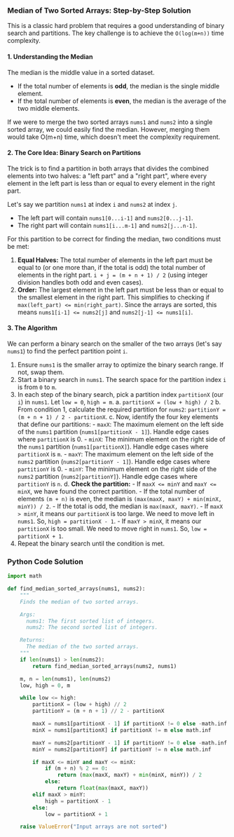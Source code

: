 ### Median of Two Sorted Arrays: Step-by-Step Solution

This is a classic hard problem that requires a good understanding of binary search and partitions. The key challenge is to achieve the `O(log(m+n))` time complexity.

#### 1. Understanding the Median

The median is the middle value in a sorted dataset. 
- If the total number of elements is **odd**, the median is the single middle element.
- If the total number of elements is **even**, the median is the average of the two middle elements.

If we were to merge the two sorted arrays `nums1` and `nums2` into a single sorted array, we could easily find the median. However, merging them would take O(m+n) time, which doesn't meet the complexity requirement.

#### 2. The Core Idea: Binary Search on Partitions

The trick is to find a partition in both arrays that divides the combined elements into two halves: a "left part" and a "right part", where every element in the left part is less than or equal to every element in the right part.

Let's say we partition `nums1` at index `i` and `nums2` at index `j`. 
- The left part will contain `nums1[0...i-1]` and `nums2[0...j-1]`.
- The right part will contain `nums1[i...m-1]` and `nums2[j...n-1]`.

For this partition to be correct for finding the median, two conditions must be met:

1.  **Equal Halves:** The total number of elements in the left part must be equal to (or one more than, if the total is odd) the total number of elements in the right part. `i + j = (m + n + 1) / 2` (using integer division handles both odd and even cases).
2.  **Order:** The largest element in the left part must be less than or equal to the smallest element in the right part. This simplifies to checking if `max(left_part) <= min(right_part)`. Since the arrays are sorted, this means `nums1[i-1] <= nums2[j]` and `nums2[j-1] <= nums1[i]`. 

#### 3. The Algorithm

We can perform a binary search on the smaller of the two arrays (let's say `nums1`) to find the perfect partition point `i`.

1.  Ensure `nums1` is the smaller array to optimize the binary search range. If not, swap them.
2.  Start a binary search in `nums1`. The search space for the partition index `i` is from `0` to `m`.
3.  In each step of the binary search, pick a partition index `partitionX` (our `i`) in `nums1`. Let `low = 0`, `high = m`.
    a. `partitionX = (low + high) / 2`
    b. From condition 1, calculate the required partition for `nums2`: `partitionY = (m + n + 1) / 2 - partitionX`.
    c. Now, identify the four key elements that define our partitions:
        - `maxX`: The maximum element on the left side of the `nums1` partition (`nums1[partitionX - 1]`). Handle edge cases where `partitionX` is 0.
        - `minX`: The minimum element on the right side of the `nums1` partition (`nums1[partitionX]`). Handle edge cases where `partitionX` is `m`.
        - `maxY`: The maximum element on the left side of the `nums2` partition (`nums2[partitionY - 1]`). Handle edge cases where `partitionY` is 0.
        - `minY`: The minimum element on the right side of the `nums2` partition (`nums2[partitionY]`). Handle edge cases where `partitionY` is `n`.
    d. **Check the partition:**
        - If `maxX <= minY` and `maxY <= minX`, we have found the correct partition.
            - If the total number of elements `(m + n)` is even, the median is `(max(maxX, maxY) + min(minX, minY)) / 2`.
            - If the total is odd, the median is `max(maxX, maxY)`.
        - If `maxX > minY`, it means our `partitionX` is too large. We need to move left in `nums1`. So, `high = partitionX - 1`.
        - If `maxY > minX`, it means our `partitionX` is too small. We need to move right in `nums1`. So, `low = partitionX + 1`.
4.  Repeat the binary search until the condition is met.

### Python Code Solution

```python
import math

def find_median_sorted_arrays(nums1, nums2):
    """
    Finds the median of two sorted arrays.

    Args:
      nums1: The first sorted list of integers.
      nums2: The second sorted list of integers.

    Returns:
      The median of the two sorted arrays.
    """
    if len(nums1) > len(nums2):
        return find_median_sorted_arrays(nums2, nums1)

    m, n = len(nums1), len(nums2)
    low, high = 0, m

    while low <= high:
        partitionX = (low + high) // 2
        partitionY = (m + n + 1) // 2 - partitionX

        maxX = nums1[partitionX - 1] if partitionX != 0 else -math.inf
        minX = nums1[partitionX] if partitionX != m else math.inf

        maxY = nums2[partitionY - 1] if partitionY != 0 else -math.inf
        minY = nums2[partitionY] if partitionY != n else math.inf

        if maxX <= minY and maxY <= minX:
            if (m + n) % 2 == 0:
                return (max(maxX, maxY) + min(minX, minY)) / 2
            else:
                return float(max(maxX, maxY))
        elif maxX > minY:
            high = partitionX - 1
        else:
            low = partitionX + 1

    raise ValueError("Input arrays are not sorted")

```

